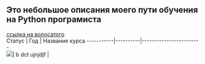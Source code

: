 ## Это небольшое описания моего пути обучения на Python програмиста

[ссылка на волосатого](https://github.com/Syknapse/My-Learning-Tracker)  
Статус | Год | Название курса
-----------|----------|------------------------  
![](https://clck.ru/Pidrg)| b dct ujnjdjf |
